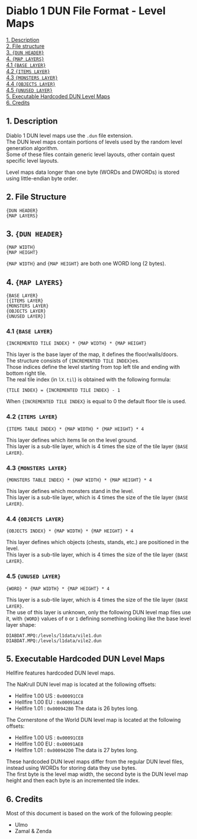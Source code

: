 # Diablo 1 DUN File Format - Level Maps

[1. Description](#1-description)  
[2. File structure](#2-file-structure)  
[3. `{DUN HEADER}`](#3-dun-header)  
[4. `{MAP LAYERS}`](#4-map-layers)  
[4.1 `{BASE LAYER}`](#41-base-layer)  
[4.2 `{ITEMS LAYER}`](#42-items-layer)  
[4.3 `{MONSTERS LAYER}`](#43-monsters-layer)  
[4.4 `{OBJECTS LAYER}`](#44-objects-layer)  
[4.5 `{UNUSED LAYER}`](#45-unused-layer)  
[5. Executable Hardcoded DUN Level Maps](#5-executable-hardcoded-dun-level-maps)  
[6. Credits](#6-credits)


## 1. Description

Diablo 1 DUN level maps use the `.dun` file extension.  
The DUN level maps contain portions of levels used by the random level generation algorithm.  
Some of these files contain generic level layouts, other contain quest specific level layouts.

Level maps data longer than one byte (WORDs and DWORDs)	is stored using little-endian byte order.


## 2. File Structure

```
{DUN HEADER}
{MAP LAYERS}
```


## 3. `{DUN HEADER}`

```
{MAP WIDTH}
{MAP HEIGHT}
```

`{MAP WIDTH}` and `{MAP HEIGHT}` are both one WORD long (2 bytes).


## 4. `{MAP LAYERS}`

```
{BASE LAYER}
[{ITEMS LAYER}
{MONSTERS LAYER}
{OBJECTS LAYER}
{UNUSED LAYER}]
```


### 4.1 `{BASE LAYER}`

```
{INCREMENTED TILE INDEX} * {MAP WIDTH} * {MAP HEIGHT}
```

This layer is the base layer of the map, it defines the floor/walls/doors.  
The structure consists of `{INCREMENTED TILE INDEX}`es.  
Those indices define the level starting from top left tile and ending with bottom right tile.  
The real tile index (in `lX.til`) is obtained with the following formula:

```
{TILE INDEX} = {INCREMENTED TILE INDEX} - 1
```

When `{INCREMENTED TILE INDEX}` is equal to 0 the default floor tile is used.


### 4.2 `{ITEMS LAYER}`

```
{ITEMS TABLE INDEX} * {MAP WIDTH} * {MAP HEIGHT} * 4
```

This layer defines which items lie on the level ground.  
This layer is a sub-tile layer, which is 4 times the size of the tile layer `{BASE LAYER}`.


### 4.3 `{MONSTERS LAYER}`

```
{MONSTERS TABLE INDEX} * {MAP WIDTH} * {MAP HEIGHT} * 4
```

This layer defines which monsters stand in the level.  
This layer is a sub-tile layer, which is 4 times the size of the tile layer `{BASE LAYER}`.


### 4.4 `{OBJECTS LAYER}`

```
{OBJECTS INDEX} * {MAP WIDTH} * {MAP HEIGHT} * 4
```

This layer defines which objects (chests, stands, etc.) are positioned in the level.  
This layer is a sub-tile layer, which is 4 times the size of the tile layer `{BASE LAYER}`.


### 4.5 `{UNUSED LAYER}`

```
{WORD} * {MAP WIDTH} * {MAP HEIGHT} * 4
```

This layer is a sub-tile layer, which is 4 times the size of the tile layer `{BASE LAYER}`.  
The use of this layer is unknown, only the following DUN level map files use it, with `{WORD}` values of `0` or `1` defining
something looking like the base level layer shape:

```
DIABDAT.MPQ:/levels/l1data/vile1.dun
DIABDAT.MPQ:/levels/l1data/vile2.dun
```


## 5. Executable Hardcoded DUN Level Maps

Hellfire features hardcoded DUN level maps.

The NaKrull DUN level map is located at the following offsets:
- Hellfire 1.00 US : `0x00091CC8`
- Hellfire 1.00 EU : `0x00091AC8`
- Hellfire 1.01 : `0x000942B0`
The data is 26 bytes long.

The Cornerstone of the World DUN level map is located at the following offsets:
- Hellfire 1.00 US : `0x00091CE8`
- Hellfire 1.00 EU : `0x00091AE8`
- Hellfire 1.01 : `0x000942D0`
The data is 27 bytes long.

These hardcoded DUN level maps differ from the regular DUN level files, instead using WORDs for storing data they use bytes.  
The first byte is the level map width, the second byte is the DUN level map height and then each byte is an incremented tile index.


## 6. Credits

Most of this document is based on the work of the following people:
- Ulmo
- Zamal & Zenda
